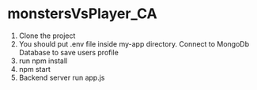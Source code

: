 # monstersVsPlayer_CA

1. Clone the project
2. You should put .env file inside my-app directory. Connect to MongoDb Database to save users profile
3. run npm install
4. npm start
5. Backend server run app.js

